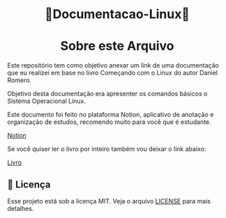 <div align=center>
    <h1>🐧Documentacao-Linux🐧</h1>
</div>

<div align=center>
    <h1>Sobre este Arquivo</h1>
</div>

Este repositório tem como objetivo anexar um link de uma documentação que eu realizei em base no livro Começando com o Linux do autor Daniel Romero.

Objetivo desta documentação era apresenter os comandos básicos o Sistema Operacional Linux.

Este documento foi feito no plataforma Notion, aplicativo de anotação e organização de estudos, recomendo muito para você que é estudante.

<a href="https://rune-tumble-f1a.notion.site/Linux-ed0cfbaafb7f454298ddad0f41f3674b">Notion</a>

Se você quiser ler o livro por inteiro também vou deixar o link abaixo:

<a href="https://github.com/free-educa/books/blob/main/books/Come%C3%A7ando%20com%20o%20Linux%20-%20Comandos%2C%20servi%C3%A7os%20e%20administra%C3%A7%C3%A3o%20-%20Casa%20do%20Codigo.pdf">Livro</a>


## 📝 Licença

Esse projeto está sob a licença MIT. Veja o arquivo [LICENSE](LICENSE) para mais detalhes.